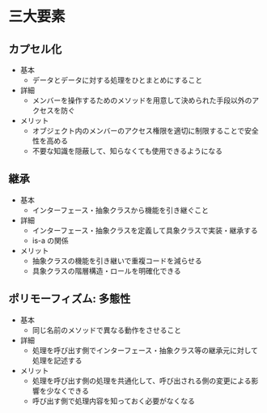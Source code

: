# 三大要素

## カプセル化

- 基本
  - データとデータに対する処理をひとまとめにすること
- 詳細
  - メンバーを操作するためのメソッドを用意して決められた手段以外のアクセスを防ぐ
- メリット
  - オブジェクト内のメンバーのアクセス権限を適切に制限することで安全性を高める
  - 不要な知識を隠蔽して、知らなくても使用できるようになる

## 継承

- 基本
  - インターフェース・抽象クラスから機能を引き継ぐこと
- 詳細
  - インターフェース・抽象クラスを定義して具象クラスで実装・継承する
  - is-a の関係
- メリット
  - 抽象クラスの機能を引き継いで重複コードを減らせる
  - 具象クラスの階層構造・ロールを明確化できる

## ポリモーフィズム: 多態性

- 基本
  - 同じ名前のメソッドで異なる動作をさせること
- 詳細
  - 処理を呼び出す側でインターフェース・抽象クラス等の継承元に対して処理を記述する
- メリット
  - 処理を呼び出す側の処理を共通化して、呼び出される側の変更による影響を少なくできる
  - 呼び出す側で処理内容を知っておく必要がなくなる
